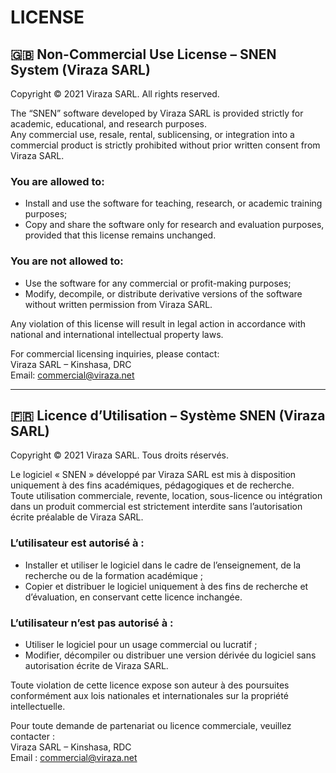 # LICENSE

## 🇬🇧 Non-Commercial Use License – SNEN System (Viraza SARL)

Copyright © 2021 Viraza SARL. All rights reserved.

The “SNEN” software developed by Viraza SARL is provided strictly for academic, educational, and research purposes.  
Any commercial use, resale, rental, sublicensing, or integration into a commercial product is strictly prohibited without prior written consent from Viraza SARL.

### You are allowed to:
- Install and use the software for teaching, research, or academic training purposes;
- Copy and share the software only for research and evaluation purposes, provided that this license remains unchanged.

### You are not allowed to:
- Use the software for any commercial or profit-making purposes;
- Modify, decompile, or distribute derivative versions of the software without written permission from Viraza SARL.

Any violation of this license will result in legal action in accordance with national and international intellectual property laws.

For commercial licensing inquiries, please contact:  
Viraza SARL – Kinshasa, DRC  
Email: commercial@viraza.net

---

## 🇫🇷 Licence d’Utilisation – Système SNEN (Viraza SARL)

Copyright © 2021 Viraza SARL. Tous droits réservés.

Le logiciel « SNEN » développé par Viraza SARL est mis à disposition uniquement à des fins académiques, pédagogiques et de recherche.  
Toute utilisation commerciale, revente, location, sous-licence ou intégration dans un produit commercial est strictement interdite sans l’autorisation écrite préalable de Viraza SARL.

### L’utilisateur est autorisé à :
- Installer et utiliser le logiciel dans le cadre de l’enseignement, de la recherche ou de la formation académique ;
- Copier et distribuer le logiciel uniquement à des fins de recherche et d’évaluation, en conservant cette licence inchangée.

### L’utilisateur n’est pas autorisé à :
- Utiliser le logiciel pour un usage commercial ou lucratif ;
- Modifier, décompiler ou distribuer une version dérivée du logiciel sans autorisation écrite de Viraza SARL.

Toute violation de cette licence expose son auteur à des poursuites conformément aux lois nationales et internationales sur la propriété intellectuelle.

Pour toute demande de partenariat ou licence commerciale, veuillez contacter :  
Viraza SARL – Kinshasa, RDC  
Email : commercial@viraza.net
